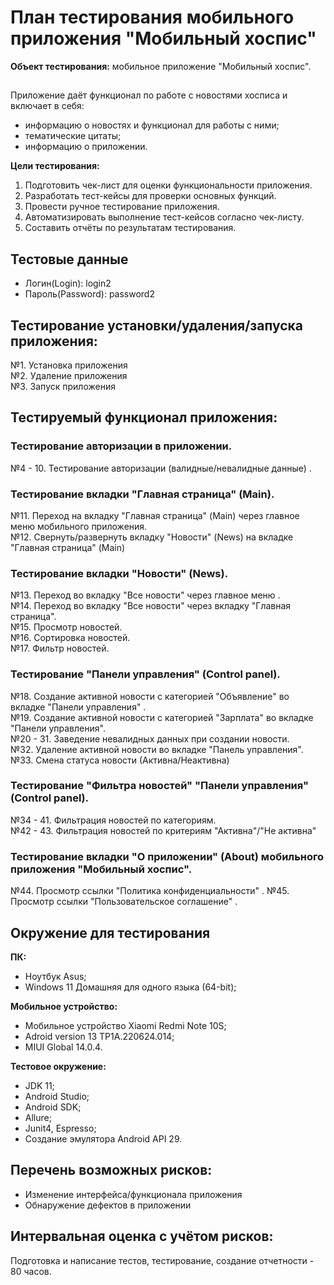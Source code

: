 # План тестирования мобильного приложения "Мобильный хоспис"

**Объект тестирования:** мобильное приложение "Мобильный хоспис".
##
Приложение даёт функционал по работе с новостями хосписа и включает в себя:
- информацию о новостях и функционал для работы с ними;
- тематические цитаты;
- информацию о приложении.

**Цели тестирования:**
1. Подготовить чек-лист для оценки функциональности приложения.
2. Разработать тест-кейсы для проверки основных функций.
3. Провести ручное тестирование приложения.
4. Автоматизировать выполнение тест-кейсов согласно чек-листу.
5. Составить отчёты по результатам тестирования.

## Тестовые данные
- Логин(Login): login2
- Пароль(Password): password2
## Тестирование установки/удаления/запуска приложения:  
№1. Установка приложения  
№2. Удаление приложения  
№3. Запуск приложения

## Тестируемый функционал приложения:

### Тестирование авторизации в приложении.  

№4 - 10. Тестирование авторизации (валидные/невалидные данные) .

### Тестирование вкладки "Главная страница" (Main).  
№11. Переход на вкладку "Главная страница" (Main) через главное меню мобильного приложения.  
№12. Свернуть/развернуть вкладку "Новости" (News) на вкладке "Главная страница" (Main) 

### Тестирование вкладки "Новости" (News).  
№13. Переход во вкладку "Все новости" через главное меню .  
№14. Переход во вкладку "Все новости" через вкладку "Главная страница".  
№15. Просмотр новостей.  
№16. Сортировка новостей.  
№17. Фильтр новостей.

### Тестирование "Панели управления" (Control panel).  
№18. Создание активной новости с категорией "Объявление" во вкладке "Панели управления" .  
№19. Создание активной новости с категорией "Зарплата" во вкладке "Панели управления".  
№20 - 31. Заведение невалидных данных при создании новости.  
№32. Удаление активной новости во вкладке "Панель управления".  
№33. Смена статуса новости (Активна/Неактивна)

### Тестирование "Фильтра новостей" "Панели управления" (Control panel).

№34 - 41. Фильтрация новостей по категориям.  
№42 - 43. Фильтрация новостей по критериям "Активна"/"Не активна"

### Тестирование вкладки "О приложении" (About) мобильного приложения "Мобильный хоспис".

№44. Просмотр ссылки "Политика конфиденциальности" .
№45. Просмотр ссылки "Пользовательское соглашение" .


 ## Окружение для тестирования 

**ПК:**
  
- Ноутбук Asus;
- Windows 11 Домашняя для одного языка (64-bit);

**Мобильное устройство:**

- Мобильное устройство Xiaomi Redmi Note 10S;
- Adroid version 13 TP1A.220624.014;
- MIUI Global 14.0.4.
  
**Тестовое окружение:**

- JDK 11;
- Android Studio;
- Android SDK;
- Allure;
- Junit4, Espresso;
- Создание эмулятора Android API 29.

## Перечень возможных рисков:

- Изменение интерфейса/функционала приложения
- Обнаружение дефектов в приложении


## Интервальная оценка с учётом рисков:

Подготовка и написание тестов, тестирование, создание отчетности - 80 часов.

